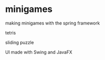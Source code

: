 # minigames

making minigames with the spring framework

tetris

sliding puzzle

UI made with Swing and JavaFX